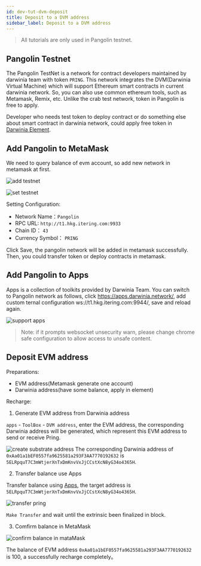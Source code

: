 ```yaml
---
id: dev-tut-dvm-deposit
title: Deposit to a DVM address
sidebar_label: Deposit to a DVM address
---
```


> All tutorials are only used in Pangolin testnet.

## Pangolin Testnet

The Pangolin TestNet is a network for contract developers maintained by darwinia team with token `PRING`. This network integrates the DVM(Darwinia Virtual Machine) which will support Ethereum smart contracts in current darwinia network. So, you can also use common ethereum tools, such as Metamask, Remix, etc. Unlike the crab test network,
token in Pangolin is free to apply.

Developer who needs test token to deploy contract or do something else about smart contract in darwinia network, could apply free token in [Darwinia Element](https://app.element.io/?pk_vid=6961ca0f7c45f8bf16052310122d2437#/room/#darwinia:matrix.org).

## Add Pangolin to MetaMask 

We need to query balance of evm account, so add new network in metamask at first.

![add testnet](assets/wiki-tut-dvm-recharge-01.png)

![set testnet](assets/wiki-tut-dvm-recharge-02.png)

Setting Configuration:

- Network Name：`Pangolin`
- RPC URL: `http://t1.hkg.itering.com:9933`
- Chain ID： `43`
- Currency Symbol： `PRING`

Click Save, the pangolin network will be added in metamask successfully. Then, you could transfer token or deploy contracts in metamask.

## Add Pangolin to Apps

Apps is a collection of toolkits provided by Darwinia Team. You can switch to Pangolin network as follows, click https://apps.darwinia.network/,
add custom ternal configuration ws://t1.hkg.itering.com:9944/, save and reload again.

![support apps](assets/wiki-tut-dvm-recharge-03.png)

> Note: if it prompts websocket unsecurity warn, please change chrome safe configuration to allow access to unsafe content.

## Deposit EVM address

Preparations:

- EVM address(Metamask generate one account)
- Darwinia address(have some balance, apply in element)

Recharge:

1. Generate EVM address from Darwinia address

`apps` - `ToolBox` - `DVM address`, enter the EVM address, the corresponding Darwinia address will be generated, which represent this EVM address to send or receive Pring.


![create substrate address](assets/wiki-tut-dvm-recharge-04.png)
The corresponding Darwinia address of `0xAa01a1bEF0557fa9625581a293F3AA7770192632` is `5ELRpquT7C3mWtjerXnTxDmKnvVxJjCCstXcN8yG34o4365H`.


2. Transfer balance use Apps

Transfer balance using [Apps](https://apps.darwinia.network/#/account), the target address is `5ELRpquT7C3mWtjerXnTxDmKnvVxJjCCstXcN8yG34o4365H`.

![transfer pring](assets/wiki-tut-dvm-recharge-05.png)

`Make Transfer` and wait until the extrinsic been finalized in block.


3. Comfirm balance in MetaMask

![confirm balance in mataMask](assets/wiki-tut-dvm-recharge-06.png)

The balance of EVM address `0xAa01a1bEF0557fa9625581a293F3AA7770192632` is 100, a successfully recharge completely。
